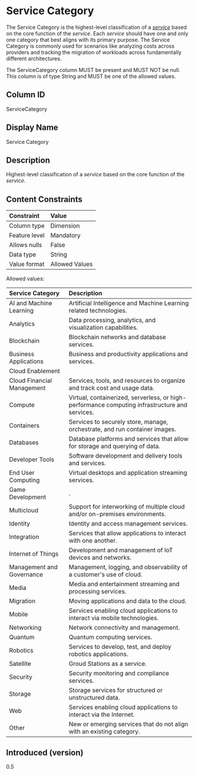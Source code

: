 # Service Category

The Service Category is the highest-level classification of a [*service*](#glossary:service) based on the core function of the *service*. Each *service* should have one and only one category that best aligns with its primary purpose. The Service Category is commonly used for scenarios like analyzing costs across providers and tracking the migration of workloads across fundamentally different architectures.

The ServiceCategory column MUST be present and MUST NOT be null. This column is of type String and MUST be one of the allowed values.

## Column ID

ServiceCategory

## Display Name

Service Category

## Description

Highest-level classification of a *service* based on the core function of the *service*.

## Content Constraints

| Constraint      | Value          |
| :-------------- | :------------- |
| Column type     | Dimension      |
| Feature level   | Mandatory      |
| Allows nulls    | False          |
| Data type       | String         |
| Value format    | Allowed Values |

Allowed values:

| Service Category           | Description                                                                                    |
| :------------------------- | :--------------------------------------------------------------------------------------------- |
| AI and Machine Learning    | Artificial Intelligence and Machine Learning related technologies.                             |
| Analytics                  | Data processing, analytics, and visualization capabilities.                                    |
| Blockchain                 | Blockchain networks and database services.                                                     |Discuss*
| Business Applications      | Business and productivity applications and services.                                           |
| Cloud Enablement           |                                                                                                |Not Added*
| Cloud Financial Management | Services, tools, and resources to organize and track cost and usage data.                      |Added*
| Compute                    | Virtual, containerized, serverless, or high-performance computing infrastructure and services. |
| Containers                 | Services to securely store, manage, orchestrate, and run container images.                     |Added*
| Databases                  | Database platforms and services that allow for storage and querying of data.                   |
| Developer Tools            | Software development and delivery tools and services.                                          |
| End User Computing         | Virtual desktops and application streaming services.                                           |Added*
| Game Development           | .                                                                                              |Discuss*
| Multicloud                 | Support for interworking of multiple cloud and/or on-premises environments.                    |
| Identity                   | Identity and access management services.                                                       |
| Integration                | Services that allow applications to interact with one another.                                 |
| Internet of Things         | Development and management of IoT devices and networks.                                        |
| Management and Governance  | Management, logging, and observability of a customer's use of cloud.                           |
| Media                      | Media and entertainment streaming and processing services.                                     |
| Migration                  | Moving applications and data to the cloud.                                                     |
| Mobile                     | Services enabling cloud applications to interact via mobile technologies.                      |
| Networking                 | Network connectivity and management.                                                           |
| Quantum                    | Quantum computing services.                                                                    |Discuss*
| Robotics                   | Services to develop, test, and deploy robotics applications.                                   |Added*
| Satellite                | Groud Stations as a service.                                                                     |Discuss*
| Security                   | Security monitoring and compliance services.                                                   |
| Storage                    | Storage services for structured or unstructured data.                                          |
| Web                        | Services enabling cloud applications to interact via the Internet.                             |
| Other                      | New or emerging services that do not align with an existing category.                          |

## Introduced (version)

0.5
